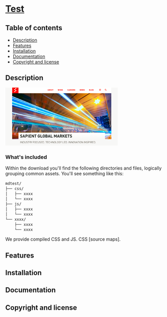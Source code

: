 # [Test](http://www.kicker.de)




## Table of contents

* [Description](#description)
* [Features](#features)
* [Installation](#installation)
* [Documentation](#documentation)
* [Copyright and license](#copyright-and-license)


## Description
![An image](./assets/test.bmp "Ein Bild")

### What's included

Within the download you'll find the following directories and files, logically grouping common assets. You'll see something like this:

```
mdtest/
├── css/
│   ├── xxxx
│   └── xxxx
├── js/
│   ├── xxxx
│   └── xxxx
└── xxxx/
    ├── xxxx
    └── xxxx
```

We provide compiled CSS and JS. CSS [source maps].

## Features

## Installation

## Documentation


## Copyright and license


